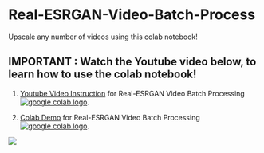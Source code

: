 # Real-ESRGAN-Video-Batch-Process
Upscale any number of videos using this colab notebook!

## IMPORTANT : Watch the Youtube video below, to learn how to use the colab notebook!


1. [Youtube Video Instruction](https://www.youtube.com/watch?v=19qJHkBB8pY) for Real-ESRGAN Video Batch Processing <a href="https://www.youtube.com/watch?v=19qJHkBB8pY"><img src="https://img.shields.io/badge/YouTube-FF0000?style=for-the-badge&logo=youtube&logoColor=white" alt="google colab logo"></a>.

2. [Colab Demo](https://colab.research.google.com/drive/1qI-mlruopBCFO6MG7dmBINDQsk8hvGJA?usp=sharing) for Real-ESRGAN Video Batch Processing <a href="https://colab.research.google.com/drive/1qI-mlruopBCFO6MG7dmBINDQsk8hvGJA?usp=sharing"><img src="https://colab.research.google.com/assets/colab-badge.svg" alt="google colab logo"></a>.


![](https://i.ibb.co/hBYy5F2/comapare.jpg)
